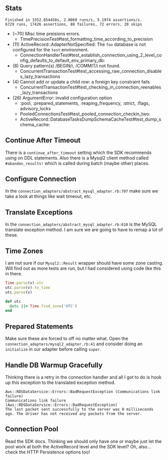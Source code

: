 
## Stats

```
Finished in 3352.854458s, 2.0069 runs/s, 5.1974 assertions/s.
6729 runs, 17426 assertions, 88 failures, 72 errors, 20 skips
```

* (~70) Misc time preisions errors.
  - TimePrecisionTest#test_formatting_time_according_to_precision
* (11) ActiveRecord::AdapterNotSpecified: The `foo` database is not configured for the `test` environment.
  - ConnectionHandlerTest#test_establish_connection_using_2_level_config_defaults_to_default_env_primary_db:
* (8) Query pattern(s) /BEGIN/i, /COMMIT/i not found.
  - ConcurrentTransactionTest#test_accessing_raw_connection_disables_lazy_transactions
* (4) Cannot add or update a child row: a foreign key constraint fails
  - ConcurrentTransactionTest#test_checking_in_connection_reenables_lazy_transactions
* (26) ArgumentError: invalid configuration option
  - :pool, :prepared_statements, :reaping_frequency, :strict, :flags, advisory_locks
  - PooledConnectionsTest#test_pooled_connection_checkin_two:
  - ActiveRecord::DatabaseTasksDumpSchemaCacheTest#test_dump_schema_cache:

## Continue After Timeout

There is a `continue_after_timeout` setting which the SDK recommends using on DDL statements. Also there is a Mysql2 client method called `#abandon_results!` which is called during batch (maybe other) places.

## Configure Connection

In the `connection_adapters/abstract_mysql_adapter.rb:707` make sure we take a look at things like wait timeout, etc.

## Translate Exceptions

In the `connection_adapters/abstract_mysql_adapter.rb:610` is the MySQL translate exception method. I am sure we are going to have to remap a lot of these.

## Time Zones

I am not sure if our `Mysql2::Result` wrapper should have some zone casting. Will find out as more tests are run, but I had considered using code like this in there.

```ruby
Time.parse(v).utc
utc.parse(v).to_time
utc.parse(v)

def utc
  @utc ||= Time.find_zone('UTC')
end
```

## Prepared Statements

Make sure these are forced to off no matter what. Open the `connection_adapters/mysql2_adapter.rb:41` and consider doing an `initialize` in our adapter before calling `super`.

## Handle DB Warmup Gracefully

Thinking there is a retry in the connection handler and all I got to do is hook up this exception to the translated exception method.

```
Aws::RDSDataService::Errors::BadRequestException (Communications link failure)
Communications link failure (Aws::RDSDataService::Errors::BadRequestException)
The last packet sent successfully to the server was 0 milliseconds ago. The driver has not received any packets from the server.
```

## Connection Pool

Read the SDK docs. Thinking we should only have one or maybe just let the pool work at both the ActiveRecord level and the SDK level? Oh, also... check the HTTP Persistence options too!

